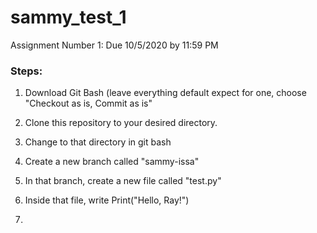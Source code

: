 # sammy_test_1
Assignment Number 1: Due 10/5/2020 by 11:59 PM

### Steps:
1. Download Git Bash (leave everything default expect for one, choose "Checkout as is, Commit as is"

2. Clone this repository to your desired directory. 

3. Change to that directory in git bash 

4. Create a new branch called "sammy-issa"

5. In that branch, create a new file called "test.py"

6. Inside that file, write Print("Hello, Ray!")

7. 

